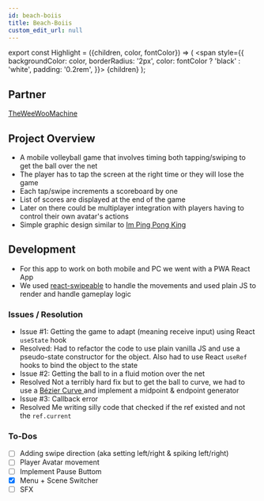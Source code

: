 ```yaml
---
id: beach-boiis
title: Beach-Boiis
custom_edit_url: null
---
```


export const Highlight = ({children, color, fontColor}) => (
  <span
    style={{
      backgroundColor: color,
      borderRadius: '2px',
      color: fontColor ? 'black' : 'white',
      padding: '0.2rem',
    }}>
    {children}
  </span>
);

## Partner
[TheWeeWooMachine](https://github.com/TheWeeWooMachine)

## Project Overview

- A mobile volleyball game that involves timing both tapping/swiping to get the ball over the net
- The player has to tap the screen at the right time or they will lose the game
- Each tap/swipe increments a scoreboard by one
- List of scores are displayed at the end of the game
- Later on there could be multiplayer integration with players having to control their own avatar's actions
- Simple graphic design similar to [Im Ping Pong King](https://www.youtube.com/watch?v=Mu5GPEYDZZw)

## Development

- For this app to work on both mobile and PC we went with a PWA React App
- We used [react-swipeable](https://www.npmjs.com/package/react-swipeable) to handle the movements and used plain JS to render and handle gameplay logic

### Issues / Resolution
- <Highlight color="#C590E8">Issue #1:</Highlight> Getting the game to adapt (meaning receive input) using React <code>useState</code> hook
- <Highlight color="#25c2a0">Resolved:</Highlight> Had to refactor the code to use plain vanilla JS and use a pseudo-state constructor for the object. Also had to use React <code>useRef</code> hooks to bind the object to the state
- <Highlight color="#C590E8">Issue #2:</Highlight> Getting the ball to in a fluid motion over the net
- <Highlight color="#25c2a0">Resolved</Highlight> Not a terribly hard fix but to get the ball to curve, we had to use a <a href="https://en.wikipedia.org/wiki/B%C3%A9zier_curve"> Bézier Curve </a> and implement a midpoint & endpoint generator
- <Highlight color="#C590E8">Issue #3:</Highlight> Callback error
- <Highlight color="#25c2a0">Resolved</Highlight> Me writing silly code that checked if the ref existed and not the <code>ref.current</code>


### To-Dos
- [ ] Adding swipe direction (aka setting left/right & spiking left/right)
- [ ] Player Avatar movement
- [ ] Implement Pause Buttom
- [x] Menu + Scene Switcher
- [ ] SFX